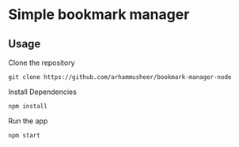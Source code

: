 # Simple bookmark manager

## Usage
Clone the repository

`git clone https://github.com/arhammusheer/bookmark-manager-node`

Install Dependencies

`npm install`

Run the app

`npm start`
